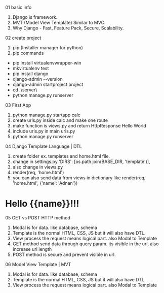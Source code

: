 01 basic info

1. Django is framework.
2. MVT (Model View Template) Similar to MVC.
3. Why Django - Fast, Feature Pack, Secure, Scalability.

02 create project
1. pip (Installer manager for python)
2. pip commands 
- pip install virtualenvwrapper-win
- mkvirtualenv test
- pip install django
- django-admin --version
- django-admin startproject project
- cd .\server\
- python manage.py runserver

03 First App
1. python manage.py startapp calc
2. create urls.py inside calc and make one route
3. make function is views.py and return HttpResponse Hello World
4. include urls.py in main urls.py
5. python manage.py runserver

04 Django Template Language | DTL
1. create folder ex. templates and home.html file.
2. change in settings.py 
'DIRS': [os.path.join(BASE_DIR, 'template')],
3. also change in views.py 
4. render(req, 'home.html')
5. you can also send data from views in dictionary like 
render(req, 'home.html', {'name': 'Adnan'}) 
<h1>Hello {{name}}!!!</h1>

05 GET vs POST HTTP method
1. Modal is for data. like database, schema
2. Template is the normal HTML, CSS, JS but it will also have DTL.
3. View process the request means logical part. also Modal to Template
1. GET method send data through query param. its visible in the url.  also increase url length
2. POST method is secure and prevent visible in url.

06 Model View Template | MVT
1. Modal is for data. like database, schema
2. Template is the normal HTML, CSS, JS but it will also have DTL.
3. View process the request means logical part. also Modal to Template
